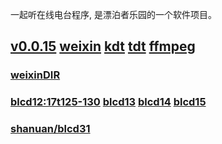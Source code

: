 
一起听在线电台程序, 是漂泊者乐园的一个软件项目。

## [v0.0.15](https://github.com/littleflute/17ting/edit/master/README.md) [weixin](https://littleflute.github.io/weixin/) [kdt](https://github.com/littleflute/kdt) [tdt](https://github.com/littleflute/tdt)  [ffmpeg](https://github.com/littleflute/ffmpeg)  
### [weixinDIR](https://mp.weixin.qq.com/s/3hLIuCiAXFP3AgM0sjofJA)
### [blcd12:17t125-130](https://github.com/littleflute/17t125) [blcd13](blcd13) [blcd14](blcd14) [blcd15](blcd15)
### [shanuan/blcd31](https://github.com/shanuan/blcd31)
